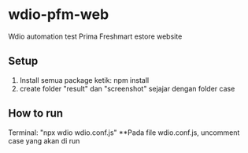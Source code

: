 # wdio-pfm-web
Wdio automation test Prima Freshmart estore website

Setup
------------
1. Install semua package ketik: npm install
2. create folder "result" dan "screenshot" sejajar dengan folder case

How to run
------------
Terminal: "npx wdio wdio.conf.js"
**Pada file wdio.conf.js, uncomment case yang akan di run
